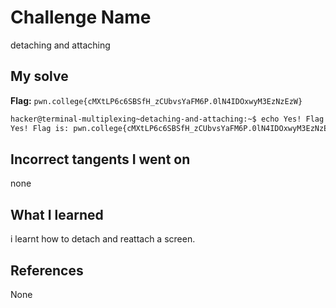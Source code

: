 # Challenge Name
detaching and attaching

## My solve
**Flag:** `pwn.college{cMXtLP6c6SBSfH_zCUbvsYaFM6P.0lN4IDOxwyM3EzNzEzW}`

```bash
hacker@terminal-multiplexing~detaching-and-attaching:~$ echo Yes! Flag is: pwn.college{cMXtLP6c6SBSfH_zCUbvsYaFM6P.0lN4IDOxwyM3EzNzEzW}
Yes! Flag is: pwn.college{cMXtLP6c6SBSfH_zCUbvsYaFM6P.0lN4IDOxwyM3EzNzEzW}
```
## Incorrect tangents I went on
none

## What I learned
i learnt how to detach and reattach a screen.

## References 
None
